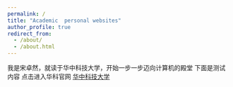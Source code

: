 ```yaml
---
permalink: /
title: "Academic  personal websites"
author_profile: true
redirect_from: 
  - /about/
  - /about.html
---
```


我是宋卓然，就读于华中科技大学，开始一步一步迈向计算机的殿堂
  下面是测试内容
       点击进入华科官网
[华中科技大学](https://www.hust.edu.cn/)
